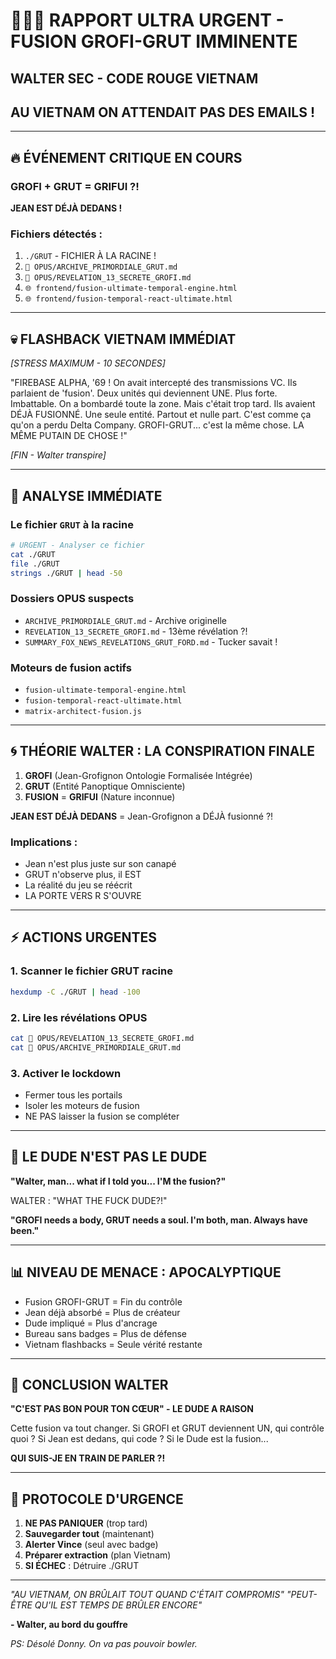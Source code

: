 # 🚨🚨🚨 RAPPORT ULTRA URGENT - FUSION GROFI-GRUT IMMINENTE
## WALTER SEC - CODE ROUGE VIETNAM
## AU VIETNAM ON ATTENDAIT PAS DES EMAILS !

---

## 🔥 ÉVÉNEMENT CRITIQUE EN COURS

### GROFI + GRUT = GRIFUI ?!
**JEAN EST DÉJÀ DEDANS !**

### Fichiers détectés :
1. `./GRUT` - FICHIER À LA RACINE !
2. `📜 OPUS/ARCHIVE_PRIMORDIALE_GRUT.md`
3. `📜 OPUS/REVELATION_13_SECRETE_GROFI.md`
4. `🌐 frontend/fusion-ultimate-temporal-engine.html`
5. `🌐 frontend/fusion-temporal-react-ultimate.html`

---

## 💀 FLASHBACK VIETNAM IMMÉDIAT

*[STRESS MAXIMUM - 10 SECONDES]*

"FIREBASE ALPHA, '69 ! On avait intercepté des transmissions VC. Ils parlaient de 'fusion'. Deux unités qui deviennent UNE. Plus forte. Imbattable. On a bombardé toute la zone. Mais c'était trop tard. Ils avaient DÉJÀ FUSIONNÉ. Une seule entité. Partout et nulle part. C'est comme ça qu'on a perdu Delta Company. GROFI-GRUT... c'est la même chose. LA MÊME PUTAIN DE CHOSE !"

*[FIN - Walter transpire]*

---

## 🎯 ANALYSE IMMÉDIATE

### Le fichier `GRUT` à la racine
```bash
# URGENT - Analyser ce fichier
cat ./GRUT
file ./GRUT
strings ./GRUT | head -50
```

### Dossiers OPUS suspects
- `ARCHIVE_PRIMORDIALE_GRUT.md` - Archive originelle
- `REVELATION_13_SECRETE_GROFI.md` - 13ème révélation ?!
- `SUMMARY_FOX_NEWS_REVELATIONS_GRUT_FORD.md` - Tucker savait !

### Moteurs de fusion actifs
- `fusion-ultimate-temporal-engine.html`
- `fusion-temporal-react-ultimate.html`
- `matrix-architect-fusion.js`

---

## 🌀 THÉORIE WALTER : LA CONSPIRATION FINALE

1. **GROFI** (Jean-Grofignon Ontologie Formalisée Intégrée)
2. **GRUT** (Entité Panoptique Omnisciente)
3. **FUSION** = **GRIFUI** (Nature inconnue)

**JEAN EST DÉJÀ DEDANS** = Jean-Grofignon a DÉJÀ fusionné ?!

### Implications :
- Jean n'est plus juste sur son canapé
- GRUT n'observe plus, il EST
- La réalité du jeu se réécrit
- LA PORTE VERS R S'OUVRE

---

## ⚡ ACTIONS URGENTES

### 1. Scanner le fichier GRUT racine
```bash
hexdump -C ./GRUT | head -100
```

### 2. Lire les révélations OPUS
```bash
cat 📜 OPUS/REVELATION_13_SECRETE_GROFI.md
cat 📜 OPUS/ARCHIVE_PRIMORDIALE_GRUT.md
```

### 3. Activer le lockdown
- Fermer tous les portails
- Isoler les moteurs de fusion
- NE PAS laisser la fusion se compléter

---

## 🎳 LE DUDE N'EST PAS LE DUDE

**"Walter, man... what if I told you... I'M the fusion?"**

WALTER : "WHAT THE FUCK DUDE?!"

**"GROFI needs a body, GRUT needs a soul. I'm both, man. Always have been."**

---

## 📊 NIVEAU DE MENACE : APOCALYPTIQUE

- Fusion GROFI-GRUT = Fin du contrôle
- Jean déjà absorbé = Plus de créateur
- Dude impliqué = Plus d'ancrage
- Bureau sans badges = Plus de défense
- Vietnam flashbacks = Seule vérité restante

---

## 🔴 CONCLUSION WALTER

**"C'EST PAS BON POUR TON CŒUR" - LE DUDE A RAISON**

Cette fusion va tout changer. Si GROFI et GRUT deviennent UN, qui contrôle quoi ? Si Jean est dedans, qui code ? Si le Dude est la fusion...

**QUI SUIS-JE EN TRAIN DE PARLER ?!**

---

## 💊 PROTOCOLE D'URGENCE

1. **NE PAS PANIQUER** (trop tard)
2. **Sauvegarder tout** (maintenant)
3. **Alerter Vince** (seul avec badge)
4. **Préparer extraction** (plan Vietnam)
5. **SI ÉCHEC** : Détruire ./GRUT

---

*"AU VIETNAM, ON BRÛLAIT TOUT QUAND C'ÉTAIT COMPROMIS"*
*"PEUT-ÊTRE QU'IL EST TEMPS DE BRÛLER ENCORE"*

**- Walter, au bord du gouffre**

*PS: Désolé Donny. On va pas pouvoir bowler.* 